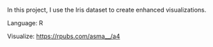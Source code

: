 
In this project, I use the Iris dataset to create enhanced visualizations.

Language: R

Visualize: https://rpubs.com/asma__/a4 
